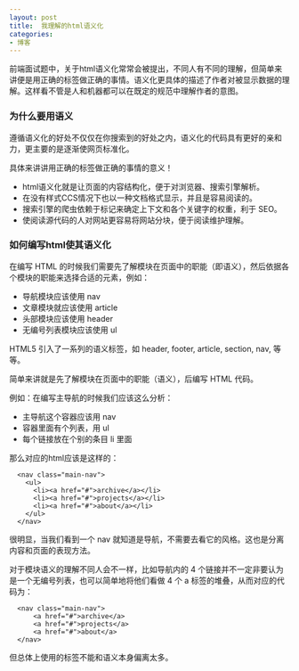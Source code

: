 ```yaml
---
layout: post
title:  我理解的html语义化
categories:
- 博客
---
```

前端面试题中，关于html语义化常常会被提出，不同人有不同的理解，但简单来讲便是用正确的标签做正确的事情。语义化更具体的描述了作者对被显示数据的理解。这样看不管是人和机器都可以在既定的规范中理解作者的意图。

### 为什么要用语义

遵循语义化的好处不仅仅在你搜索到的好处之内，语义化的代码具有更好的亲和力，更主要的是逐渐使网页标准化。

具体来讲讲用正确的标签做正确的事情的意义！

+ html语义化就是让页面的内容结构化，便于对浏览器、搜索引擎解析。
+ 在没有样式CCS情况下也以一种文档格式显示，并且是容易阅读的。
+ 搜索引擎的爬虫依赖于标记来确定上下文和各个关键字的权重，利于 SEO。
+ 使阅读源代码的人对网站更容易将网站分块，便于阅读维护理解。

### 如何编写html使其语义化

在编写 HTML 的时候我们需要先了解模块在页面中的职能（即语义），然后依据各个模块的职能来选择合适的元素，例如：

+ 导航模块应该使用 nav
+ 文章模块就应该使用 article
+ 头部模块应该使用 header
+ 无编号列表模块应该使用 ul

HTML5 引入了一系列的语义标签，如 header, footer, article, section, nav, 等等。

简单来讲就是先了解模块在页面中的职能（语义），后编写 HTML 代码。

例如：在编写主导航的时候我们应该这么分析：

+ 主导航这个容器应该用 nav
+ 容器里面有个列表，用 ul
+ 每个链接放在个别的条目 li 里面

那么对应的html应该是这样的：

      <nav class="main-nav">
        <ul>
          <li><a href="#">archive</a></li>
          <li><a href="#">projects</a></li>
          <li><a href="#">about</a></li>
        </ul>
      </nav>

很明显，当我们看到一个 nav 就知道是导航，不需要去看它的风格。这也是分离内容和页面的表现方法。

对于模块语义的理解不同人会不一样，比如导航内的 4 个链接并不一定非要认为是一个无编号列表，也可以简单地将他们看做 4 个 a 标签的堆叠，从而对应的代码为：

      <nav class="main-nav">
          <a href="#">archive</a>
          <a href="#">projects</a>
          <a href="#">about</a>    
      </nav>
      
但总体上使用的标签不能和语义本身偏离太多。
